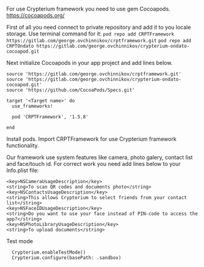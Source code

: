 For use Crypterium framework you need to use gem Cocoapods.
https://cocoapods.org/

First of all you need connect to private repository and add it to you locale storage.
Use terminal command for it:
`pod repo add CRPTFramework https://gitlab.com/george.ovchinnikov/crptframework.git`
`pod repo add CRPTOndato https://gitlab.com/george.ovchinnikov/crypterium-ondato-cocoapod.git`

Next initialize Cocoapods in your app project and add lines below.

```
source 'https://gitlab.com/george.ovchinnikov/crptframework.git'
source 'https://gitlab.com/george.ovchinnikov/crypterium-ondato-cocoapod.git'
source 'https://github.com/CocoaPods/Specs.git'

target '<Target name>' do
  use_frameworks!

  pod 'CRPTFramework', '1.5.8'

end
```

Install pods.
Import CRPTFramework for use Crypterium framework functionality.

Our framework use system features like camera, photo galery, contact list and face/touch id. For correct work you need add lines below to your Info.plist file:
```
<key>NSCameraUsageDescription</key>
<string>To scan QR codes and documents photo</string>
<key>NSContactsUsageDescription</key>
<string>This allows Crypterium to select friends from your contact list</string>
<key>NSFaceIDUsageDescription</key>
<string>Do you want to use your face instead of PIN-code to access the app?</string>
<key>NSPhotoLibraryUsageDescription</key>
<string>To upload documents</string>
```

Test mode
```
  Crypterium.enableTestMode()
  Crypterium.configure(basePath: .sandbox)
```
